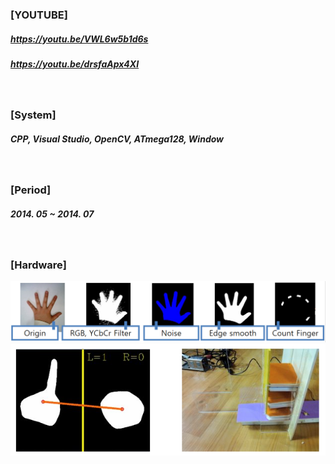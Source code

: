 ### [YOUTUBE]
##### https://youtu.be/VWL6w5b1d6s
##### https://youtu.be/drsfaApx4XI
<br>


### [System]
##### CPP, Visual Studio, OpenCV, ATmega128, Window
<br>


### [Period]
##### 2014. 05 ~ 2014. 07
<br>

### [Hardware]
![alt text](../images/img10.PNG)
![alt text](../images/img11.PNG)
